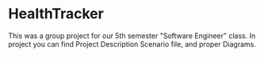 # HealthTracker
This was a group project for our 5th semester "Software Engineer" class.
In project you can find Project Description Scenario file, and proper Diagrams. 
